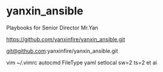 # yanxin_ansible
Playbooks for Senior Director Mr.Yan

https://github.com/yanxinfire/yanxin_ansible.git

git@github.com:yanxinfire/yanxin_ansible.git

vim ~/.vimrc
autocmd FileType yaml setlocal sw=2 ts=2 et ai
